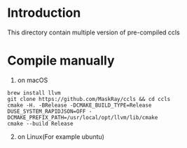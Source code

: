 # Introduction
This directory contain multiple version of pre-compiled ccls

# Compile manually

1. on macOS
```
brew install llvm
git clone https://github.com/MaskRay/ccls && cd ccls
cmake -H. -BRelease -DCMAKE_BUILD_TYPE=Release DUSE_SYSTEM_RAPIDJSON=OFF -DCMAKE_PREFIX_PATH=/usr/local/opt/llvm/lib/cmake
cmake --build Release
```
2. on Linux(For example ubuntu)

